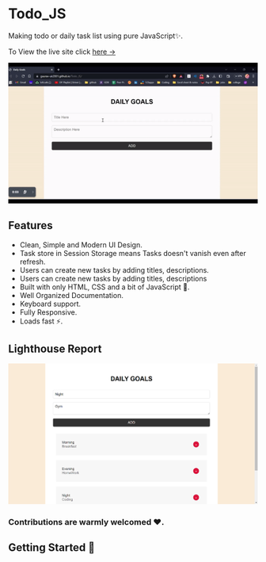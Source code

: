 # Todo_JS
Making todo or daily task list using pure JavaScript✨.

To View the live site click [here &rarr;](https://gaurav-uk2001.github.io/TaskMaster-Pro/)

![Portfolio Gif](/portfolio.gif)

## Features

- Clean, Simple and Modern UI Design.
- Task store in Session Storage means Tasks doesn't vanish even after refresh. 
- Users can create new tasks by adding titles, descriptions.
- Users can create new tasks by adding titles, descriptions
- Built with only HTML, CSS and a bit of JavaScript 🔨.
- Well Organized Documentation.
- Keyboard support.
- Fully Responsive.
- Loads fast ⚡.

## Lighthouse Report

![Lighthouse Report](/lighthouse-report.png)

### Contributions are warmly welcomed ❤️.

## Getting Started 🚀

